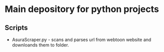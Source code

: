# Main depository for python projects
## Scripts
- AsuraScraper.py - scans and parses url from webtoon website and downloands them to folder. 
